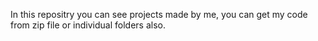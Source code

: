 In this repositry you can see projects made by me, you can get my code from zip file or individual folders also.
